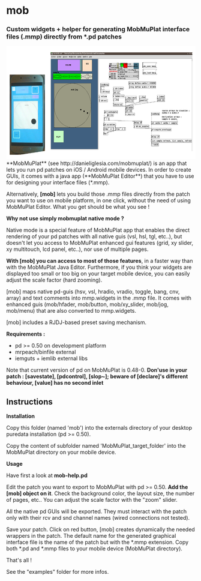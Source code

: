 # mob
### Custom widgets + helper for generating MobMuPlat interface files (.mmp) directly from *.pd patches
<img src="https://raw.githubusercontent.com/jyg/mob/master/data/mob-scratch-demo.png" alt="mob scratch demo" width=700 height=300>
**MobMuPlat** (see http://danieliglesia.com/mobmuplat/) is an app that lets you run pd patches on iOS / Android mobile devices.
In order to create GUIs, it comes with a java app (**MobMuPlat Editor**) that you have to use for designing your interface files (*.mmp).

Alternatively, **[mob]** lets you build those .mmp files directly from the patch you want to use on mobile platform, in one click, without the need of using MobMuPlat Editor. What you get should be what you see !

**Why not use simply mobmuplat native mode ?**

Native mode is a special feature of MobMuPlat app that enables the direct rendering of your pd patches with all native guis (vsl, hsl, tgl, etc..), but doesn't let you access to MobMuPlat enhanced gui features (grid, xy slider, xy multitouch, lcd panel, etc..), nor use of multiple pages. 

**With [mob] you can access to most of those features**, in a faster way than with the MobMuPlat Java Editor. Furthermore, if you think your widgets are displayed too small or too big on your target mobile device, you can easily adjust the scale factor (hard zooming).

[mob] maps native pd-guis (hsv, vsl, hradio, vradio, toggle, bang, cnv, array) and text comments into mmp.widgets in the .mmp file.
It comes with enhanced guis (mob/hfader, mob/button, mob/xy_slider, mob/jog, mob/menu) that are also converted to mmp.widgets.

[mob] includes a RJDJ-based preset saving mechanism.

**Requirements :**
- pd >= 0.50 on development platform
- mrpeach/binfile external
- iemguts + iemlib external libs

Note that current version of pd on MobMuPlat is 0.48-0. **Don'use in your patch : [savestate], [pdcontrol], [slop~]; beware of [declare]'s different behaviour, [value] has no second inlet**

## Instructions

**Installation**

Copy this folder (named 'mob') into the externals directory of your desktop puredata installation (pd >= 0.50).

Copy the content of subfolder named 'MobMuPlat_target_folder' into the MobMuPlat directory on your mobile device.

**Usage**

Have first a look at **mob-help.pd**

Edit the patch you want to export to MobMuPlat with pd >= 0.50. **Add the [mob] object on it**. Check the background color, the layout size, the number of pages, etc.. You can adjust the scale factor with the "zoom" slider.

All the native pd GUIs will be exported. They must interact with the patch only with their rcv and snd channel names (wired connections not tested).

Save your patch. Click on red button, [mob] creates dynamically the needed wrappers in the patch. The default name for the generated graphical interface file is the name of the patch but with the *.mmp extension. Copy both *.pd and *.mmp files to your mobile device (MobMuPlat directory). 

That's all !

See the "examples" folder for more infos.

